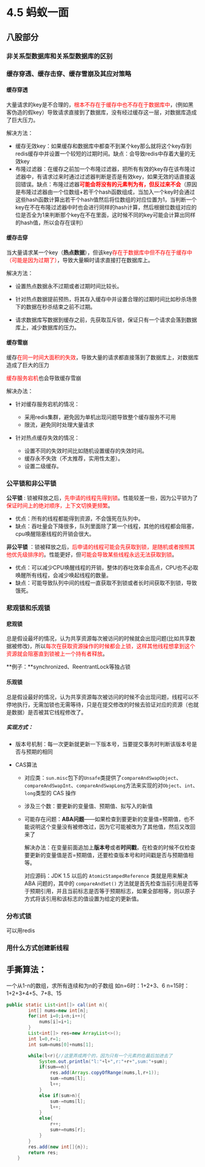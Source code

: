 # 4.5 蚂蚁一面

## 八股部分

### 非关系型数据库和关系型数据库的区别



### 缓存穿透、缓存击穿、缓存雪崩及其应对策略

#### 缓存穿透

大量请求的key是不合理的，<font color="red">根本不存在于缓存中也不存在于数据库中</font>，(例如黑客伪造的假key）导致请求直接到了数据库，没有经过缓存这一层，对数据库造成了巨大压力。

解决方法：

- 缓存无效key：如果缓存和数据库中都查不到某个key那么就将这个key存到redis缓存中并设置一个较短的过期时间。缺点：会导致redis中存着大量的无效key
- 布隆过滤器：在缓存之前加一个布隆过滤器，把所有有效的key存在该布隆过滤器中，有请求过来时通过过滤器判断是否是有效key，如果无效的话直接返回错误。缺点：布隆过滤器<font color="red">**可能会将没有的元素判为有，但反过来不会**</font>（原因是布隆过滤器由一个位数组+若干个hash函数组成，当加入一个key时会通过这些hash函数计算出若干个hash值然后将位数组的对应位置为1，当判断一个key在不在布隆过滤器中时也会进行同样的hash计算，然后根据位数组对应的位是否全为1来判断那个key在不在里面，这时候不同的key可能会计算出同样的hash值，所以会存在误判）

#### 缓存击穿

当大量请求某一个key（**热点数据**），但该key<font color="red">存在于数据库中但不存在于缓存中（可能是因为过期了）</font>，导致大量瞬时请求直接打在数据库上。

解决方法：

- 设置热点数据永不过期或者过期时间比较长。

- 针对热点数据提前预热，将其存入缓存中并设置合理的过期时间比如秒杀场景下的数据在秒杀结束之前不过期。

- 请求数据库写数据到缓存之前，先获取互斥锁，保证只有一个请求会落到数据库上，减少数据库的压力。

#### 缓存雪崩

缓存<font color="red">在同一时间大面积的失效</font>，导致大量的请求都直接落到了数据库上，对数据库造成了巨大的压力

<font color="red">缓存服务宕机</font>也会导致缓存雪崩

解决办法：

- 针对缓存服务宕机的情况：
  - 采用redis集群，避免因为单机出现问题导致整个缓存服务不可用
  - 限流，避免同时处理大量请求

- 针对热点缓存失效的情况：
  - 设置不同的失效时间比如随机设置缓存的失效时间。
  - 缓存永不失效（不太推荐，实用性太差）。
  - 设置二级缓存。

### 公平锁和非公平锁

**公平锁** : 锁被释放之后，<font color="red">先申请的线程先得到锁</font>。性能较差一些，因为公平锁为了<font color="red">保证时间上的绝对顺序，上下文切换更频繁</font>。

- 优点：所有的线程都能得到资源，不会饿死在队列中。
- 缺点：吞吐量会下降很多，队列里面除了第一个线程，其他的线程都会阻塞，cpu唤醒阻塞线程的开销会很大。

**非公平锁** ：锁被释放之后，<font color="red">后申请的线程可能会先获取到锁，是随机或者按照其他优先级排序的</font>。性能更好，但<font color="red">可能会导致某些线程永远无法获取到锁</font>。

- 优点：可以减少CPU唤醒线程的开销，整体的吞吐效率会高点，CPU也不必取唤醒所有线程，会减少唤起线程的数量。
- 缺点：可能导致队列中间的线程一直获取不到锁或者长时间获取不到锁，导致饿死。



### 悲观锁和乐观锁

#### 悲观锁

总是假设最坏的情况，认为共享资源每次被访问的时候就会出现问题(比如共享数据被修改)，所以<font color="red">每次在获取资源操作的时候都会上锁，这样其他线程想拿到这个资源就会阻塞直到锁被上一个持有者释放</font>。

**例子：**synchronized、ReentrantLock等独占锁

#### 乐观锁

总是假设最好的情况，认为共享资源每次被访问的时候不会出现问题，线程可以不停地执行，无需加锁也无需等待，只是在提交修改的时候去验证对应的资源（也就是数据）是否被其它线程修改了。

##### 实现方式：

- 版本号机制：每一次更新就更新一下版本号，当要提交事务时判断该版本号是否与预期的相同

- CAS算法

  - 对应类：`sun.misc`包下的`Unsafe`类提供了`compareAndSwapObject`、`compareAndSwapInt`、`compareAndSwapLong`方法来实现的对`Object`、`int`、`long`类型的 CAS 操作

  - 涉及三个数：要更新的变量值、预期值、拟写入的新值

  - 可能存在问题：**ABA问题**——如果检查到要更新的变量值=预期值，也不能说明这个变量没有被修改过，因为它可能被改为了其他值，然后又改回来了

    解决办法：在变量前面追加上**版本号**或者**时间戳**，在检查的时候不仅检查要更新的变量值是否=预期值，还要检查版本号和时间戳是否与预期值相等。

    对应源码：JDK 1.5 以后的 `AtomicStampedReference` 类就是用来解决 ABA 问题的，其中的 `compareAndSet()` 方法就是首先检查当前引用是否等于预期引用，并且当前标志是否等于预期标志，如果全部相等，则以原子方式将该引用和该标志的值设置为给定的更新值。

    

### 分布式锁

可以用redis

### 用什么方式创建新线程











## 手撕算法：

一个从1-n的数组，求所有连续和为n的子数组
如n=6时：1+2+3、6
n=15时：1+2+3+4+5、7+8、15

```java
public static List<int[]> cal(int n){
        int[] nums=new int[n];
        for(int i=0;i<n;i++){
            nums[i]=i+1;
        }
        List<int[]> res=new ArrayList<>();
        int l=0,r=1;
        int sum=nums[0]+nums[1];

        while(l<r){//这里弄成两个的，因为只有一个元素的在最后加进去了
            System.out.println("l:"+l+",r:"+r+",sum:"+sum);
            if(sum==n){
                res.add(Arrays.copyOfRange(nums,l,r+1));
                sum-=nums[l];
                l++;
            }
            else if(sum>n){
                sum-=nums[l];
                l++;
            }
            else{
                r++;
                sum+=nums[r];
            }
        }
        res.add(new int[]{n});
        return res;
    }
```

